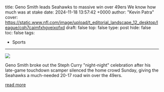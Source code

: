 title: Geno Smith leads Seahawks to massive win over 49ers We know how much was at stake
date: 2024-11-18 13:57:42 +0000
author: "Kevin Patra"
cover: https://static.www.nfl.com/image/upload/t_editorial_landscape_12_desktop/league/cqh7caimfxhgveixofxd
draft: false
top: false
type: post
hide: false
toc: false
tags:
  - Sports
---

![](https://static.www.nfl.com/image/upload/t_editorial_landscape_12_desktop/league/cqh7caimfxhgveixofxd)

Geno Smith broke out the Steph Curry "night-night" celebration after his late-game touchdown scamper silenced the home crowd Sunday, giving the Seahawks a much-needed 20-17 road win over the 49ers.

[read more](https://www.nfl.com/news/geno-smith-leads-seahawks-massive-win-49ers-we-know-how-much-was-at-stake)
